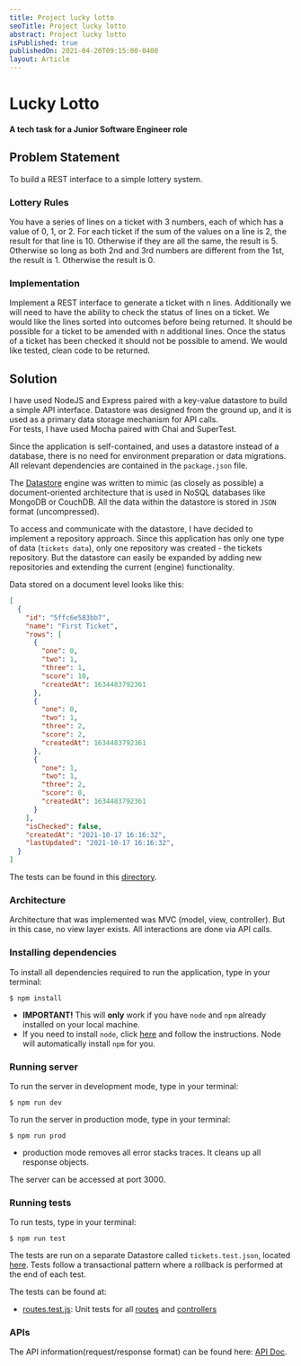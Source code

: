 ```yaml
---
title: Project lucky lotto
seoTitle: Project lucky lotto
abstract: Project lucky lotto
isPublished: true
publishedOn: 2021-04-20T09:15:00-0400
layout: Article
---
```



# Lucky Lotto
#### A tech task for a Junior Software Engineer role

## Problem Statement
To build a REST interface to a simple lottery system. 
### Lottery Rules
You have a series of lines on a ticket with 3 numbers, each of which has a value of 0, 1, or 2. 
For each ticket if the sum of the values on a line is 2, the result for that line is 10. 
Otherwise if they are all the same, the result is 5. 
Otherwise so long as both 2nd and 3rd numbers are different from the 1st, the result is 1. 
Otherwise the result is 0.
### Implementation
Implement a REST interface to generate a ticket with n lines.
Additionally we will need to have the ability to check the status of lines on a ticket.
We would like the lines sorted into outcomes before being returned.
It should be possible for a ticket to be amended with n additional lines.
Once the status of a ticket has been checked it should not be possible to amend.
We would like tested, clean code to be returned.

## Solution
I have used NodeJS and Express paired with a key-value datastore to build a simple API interface.
Datastore was designed from the ground up, and it is used as a primary data storage mechanism for API calls.  
For tests, I have used Mocha paired with Chai and SuperTest.

Since the application is self-contained, and uses a datastore instead of a database, there is no need for environment preparation or data migrations. 
All relevant dependencies are contained in the `package.json` file. 

The [Datastore](src/api/datastore/repository/repository.engine.js) engine was written to mimic (as closely as possible) a document-oriented architecture that is used in NoSQL databases like MongoDB or CouchDB. All the data within the datastore is stored in `JSON` format (uncompressed).

To access and communicate with the datastore, I have decided to implement a repository approach. Since this application has only one type of data (`tickets data`), only one repository was created - the tickets repository. But the datastore can easily be expanded by adding new repositories and extending the current (engine) functionality.

Data stored on a document level looks like this:

```JSON
[
  {
    "id": "5ffc6e583bb7",
    "name": "First Ticket",
    "rows": [
      {
        "one": 0,
        "two": 1,
        "three": 1,
        "score": 10,
        "createdAt": 1634483792361
      },
      {
        "one": 0,
        "two": 1,
        "three": 2,
        "score": 2,
        "createdAt": 1634483792361
      },
      {
        "one": 1,
        "two": 1,
        "three": 2,
        "score": 0,
        "createdAt": 1634483792361
      }
    ],
    "isChecked": false,
    "createdAt": "2021-10-17 16:16:32",
    "lastUpdated": "2021-10-17 16:16:32",
  }
]
```

The tests can be found in this [directory](src/tests).

### Architecture
Architecture that was implemented was MVC (model, view, controller). But in this case, no view layer exists. All interactions are done via API calls. 

### Installing dependencies
To install all dependencies required to run the application, type in your terminal: 
```shell script
$ npm install
``` 

* **IMPORTANT!** This will **only** work if you have `node` and `npm` already installed on your local machine.
* If you need to install `node`, click [here](https://nodejs.org/en/download/) and follow the instructions. Node will automatically install `npm` for you.

### Running server
To run the server in development mode, type in your terminal: 
```shell
$ npm run dev 
``` 

To run the server in production mode, type in your terminal: 
```shell
$ npm run prod 
``` 

* production mode removes all error stacks traces. It cleans up all response objects.

The server can be accessed at port 3000.

### Running tests
To run tests, type in your terminal:
```shell
$ npm run test
```
The tests are run on a separate Datastore called `tickets.test.json`, located [here](src/api/datastore/data/tickets.test.json). Tests follow a transactional pattern where a rollback is performed at the end of each test.

The tests can be found at:

* [routes.test.js](src/tests/routes.test.js): Unit tests for all [routes](src/api/routes/index.js) and [controllers](src/api/controllers/controller.tickets.js)

### APIs
The API information(request/response format) can be found here: [API Doc](docs/API.md).